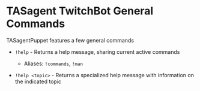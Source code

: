 # TASagent TwitchBot General Commands

TASagentPuppet features a few general commands

* `!help` - Returns a help message, sharing current active commands
    * Aliases: `!commands`, `!man`

* `!help <topic>` - Returns a specialized help message with information on the indicated topic

